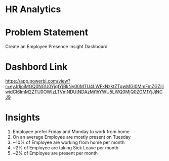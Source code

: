 # HR Analytics
# Problem Statement
Create an Employee Presence Insight Dashboard

# Dashbord Link
https://app.powerbi.com/view?r=eyJrIjoiMGQ0NGU0YjgtYjBkNy00MTU4LWFkNzktZTgwMGI0MmFmZGZjIiwidCI6ImM2ZTU0OWIzLTVmNDUtNDAzMi1hYWU5LWQ0MjQ0ZGM1YjJjNCJ9

# Insights
1. Employee prefer Friday and Monday to work from home
2. On an average Employee are mostly present on Tuesday
3. ~10% of Employee are working from home per month
4. ~2% of Employee are taking Sick Leave per month
5. ~2% of Employee are present per month
